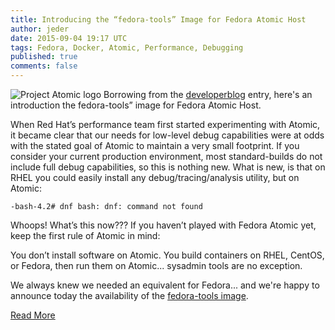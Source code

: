 ```yaml
---
title: Introducing the “fedora-tools” Image for Fedora Atomic Host
author: jeder
date: 2015-09-04 19:17 UTC
tags: Fedora, Docker, Atomic, Performance, Debugging
published: true
comments: false
---
```


![Project Atomic logo](blog/atomic.png) Borrowing from the [developerblog](http://developerblog.redhat.com/2015/03/11/introducing-the-rhel-container-for-rhel-atomic-host/) entry, here's an introduction the fedora-tools” image for Fedora Atomic Host.

When Red Hat’s performance team first started experimenting with Atomic, it became clear that our needs for low-level debug capabilities were at odds with the stated goal of Atomic to maintain a very small footprint.  If you consider your current production environment, most standard-builds do not include full debug capabilities, so this is nothing new.  What is new, is that on RHEL you could easily install any debug/tracing/analysis utility, but on Atomic:

`
-bash-4.2# dnf
bash: dnf: command not found
`

Whoops!  What’s this now???  If you haven’t played with Fedora Atomic yet, keep the first rule of Atomic in mind:

You don’t install software on Atomic.  You build containers on RHEL, CentOS, or Fedora, then run them on Atomic... sysadmin tools are no exception.

We always knew we needed an equivalent for Fedora... and we're happy to announce today the availability of the [fedora-tools image](https://hub.docker.com/r/fedora/tools/).

[Read More](http://www.projectatomic.io/blog/2015/09/introducing-the-fedora-tools-image-for-fedora-atomic-host/)
